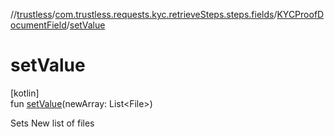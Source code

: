 //[trustless](../../../index.md)/[com.trustless.requests.kyc.retrieveSteps.steps.fields](../index.md)/[KYCProofDocumentField](index.md)/[setValue](set-value.md)

# setValue

[kotlin]\
fun [setValue](set-value.md)(newArray: List&lt;File&gt;)

Sets New list of files
